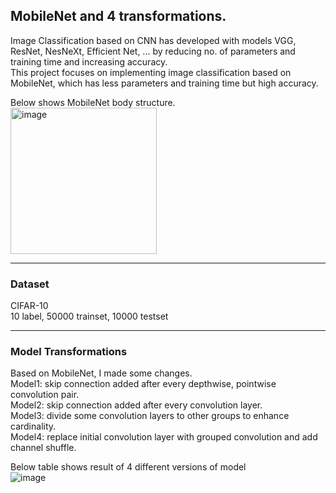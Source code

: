 ## MobileNet and 4 transformations.   
Image Classification based on CNN has developed with models VGG, ResNet, NesNeXt, Efficient Net, ... by reducing no. of parameters and training time and increasing accuracy.    
This project focuses on implementing image classification based on MobileNet, which has less parameters and training time but high accuracy.   
   
Below shows MobileNet body structure.   
<img width="234" alt="image" src="https://github.com/user-attachments/assets/6f92a7b6-c911-47c3-9545-99cde762c77b" />
***      
### Dataset
CIFAR-10   
10 label, 50000 trainset, 10000 testset   
***   
### Model Transformations
Based on MobileNet, I made some changes.   
Model1: skip connection added after every depthwise, pointwise convolution pair.   
Model2: skip connection added after every convolution layer.    
Model3: divide some convolution layers to other groups to enhance cardinality.   
Model4: replace initial convolution layer with grouped convolution and add channel shuffle.   

Below table shows result of 4 different versions of model      
![image](https://github.com/user-attachments/assets/98820d85-c3f3-4457-801b-d6607f56ed4d)
